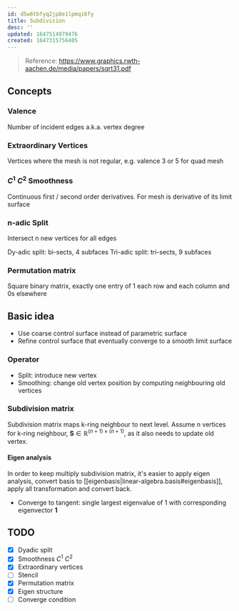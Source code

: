 ```yaml
---
id: d5w6tbfyq2jp8e1lpmqi6fy
title: Subdivision
desc: ''
updated: 1647514979476
created: 1647315756405
---
```

> Reference: https://www.graphics.rwth-aachen.de/media/papers/sqrt31.pdf

## Concepts
### Valence
Number of incident edges a.k.a. vertex degree

### Extraordinary Vertices
Vertices where the mesh is not regular, e.g. valence 3 or 5 for quad mesh

###  $C^1$ $C^2$ Smoothness
Continuous first / second order derivatives. For mesh is derivative of its limit surface

### n-adic Split
Intersect n new vertices for all edges

Dy-adic split: bi-sects, 4 subfaces
Tri-adic split: tri-sects, 9 subfaces

### Permutation matrix
Square binary matrix, exactly one entry of 1 each row and each column and 0s elsewhere

## Basic idea
- Use coarse control surface instead of parametric surface
- Refine control surface that eventually converge to a smooth limit surface

### Operator
- Split: introduce new vertex
- Smoothing: change old vertex position by computing neighbouring old vertices

### Subdivision matrix
Subdivision matrix maps k-ring neighbour to next level. Assume n vertices for k-ring neighbour, $\bm{S} \in \mathbb{R}^{(n+1) \times (n+1)}$, as it also needs to update old vertex.

#### Eigen analysis
In order to keep multiply subdivision matrix, it's easier to apply eigen analysis, convert basis to [[eigenbasis|linear-algebra.basis#eigenbasis]], apply all transformation and convert back.

- Converge to tangent: single largest eigenvalue of 1 with corresponding eigenvector $\bm{1}$

## TODO
- [x] Dyadic split
- [x] Smoothness $C^1$ $C^2$
- [x] Extraordinary vertices
- [ ] Stencil
- [x] Permutation matrix
- [x] Eigen structure
- [ ] Converge condition
